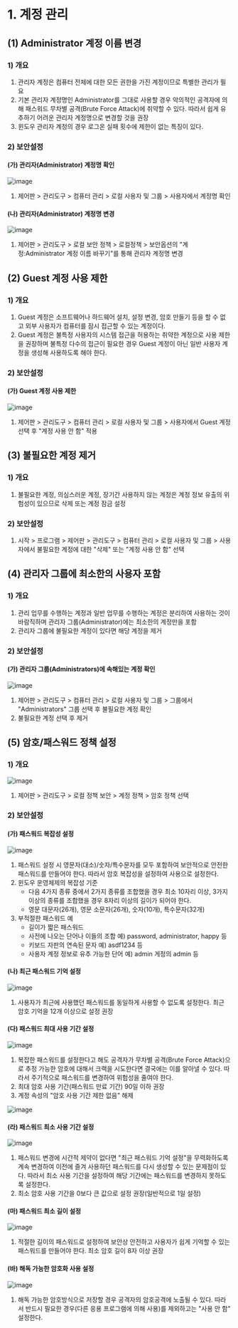 # 1. 계정 관리
## (1) Administrator 계정 이름 변경
### 1) 개요
1. 관리자 계정은 컴퓨터 전체에 대한 모든 권한을 가진 계정이므로 특별한 관리가 필요
2. 기본 관리자 계정명인 Administrator를 그대로 사용할 경우 악의적인 공격자에 의해 패스워드 무차별 공격(Brute Force Attack)에 취약할 수 있다. 따라서 쉽게 유추하기 어려운 관리자 계정명으로 변경할 것을 권장
3. 윈도우 관리자 계정의 경우 로그온 실패 횟수에 제한이 없는 특징이 있다.

### 2) 보안설정
#### (가) 관리자(Administrator) 계정명 확인

![image](https://github.com/zzzangmans1/boangisa_practice/assets/52357235/bb1f2003-bda9-4017-8cdd-222eec68e7aa)

1. 제어판 > 관리도구 > 컴퓨터 관리 > 로컬 사용자 및 그룹 > 사용자에서 계정명 확인

#### (나) 관리자(Administrator) 계정명 변경

![image](https://github.com/zzzangmans1/boangisa_practice/assets/52357235/26694aec-f16c-4514-b0ef-6fa51f3b2787)

1. 제어판 > 관리도구 > 로컬 보안 정책 > 로컬정책 > 보안옵션의 "계정:Administrator 계정 이름 바꾸기"를 통해 관리자 계정명 변경

## (2) Guest 계정 사용 제한
### 1) 개요
1. Guest 계정은 소프트웨어나 하드웨어 설치, 설정 변경, 암호 만들기 등을 할 수 없고 외부 사용자가 컴퓨터를 잠시 접근할 수 있는 계정이다.
2. Guest 계정은 불특정 사용자의 시스템 접근을 허용하는 취약한 계정으로 사용 제한을 권장하며 불특정 다수의 접근이 필요한 경우 Guest 계정이 아닌 일반 사용자 계정을 생성해 사용하도록 해야 한다.

### 2) 보안설정
#### (가) Guest 계정 사용 제한

![image](https://github.com/zzzangmans1/boangisa_practice/assets/52357235/8fa1c049-0168-444f-8eb4-ccc150be3409)

1. 제어판 > 관리도구 > 컴퓨터 관리 > 로컬 사용자 및 그룹 > 사용자에서 Guest 계정 선택 후 "계정 사용 안 함" 적용

## (3) 불필요한 계정 제거
### 1) 개요
1. 불필요한 계정, 의심스러운 계정, 장기간 사용하지 않는 계정은 계정 정보 유출의 위험성이 있으므로 삭제 또는 계정 잠금 설정

### 2) 보안설정
1. 시작 > 프로그램 > 제어판 > 관리도구 > 컴퓨터 관리 > 로컬 사용자 및 그룹 > 사용자에서 불필요한 계정에 대한 "삭제" 또는 "계정 사용 안 함" 선택

## (4) 관리자 그룹에 최소한의 사용자 포함
### 1) 개요
1. 관리 업무를 수행하는 계정과 일반 업무를 수행하는 계정은 분리하여 사용하는 것이 바람직하며 관리자 그룹(Administrator)에는 최소한의 계정만을 포함
2. 관리자 그룹에 불필요한 계정이 있다면 해당 계정을 제거

### 2) 보안설정
#### (가) 관리자 그룹(Administrators)에 속해있는 계정 확인

![image](https://github.com/zzzangmans1/boangisa_practice/assets/52357235/089af160-59b6-478f-90c6-93fe10542c5d)

1. 제어판 > 관리도구 > 컴퓨터 관리 > 로컬 사용자 및 그룹 > 그룹에서 "Administrators" 그룹 선택 후 불필요한 계정 확인
2. 불필요한 계정 선택 후 제거

## (5) 암호/패스워드 정책 설정
### 1) 개요

![image](https://github.com/zzzangmans1/boangisa_practice/assets/52357235/d9e8520a-d3ae-4b33-a0ef-8d7aa2c472fa)

1. 제어판 > 관리도구 > 로컬 정책 보안 > 계정 정책 > 암호 정책 선택

### 2) 보안설정
#### (가) 패스워드 복잡성 설정

![image](https://github.com/zzzangmans1/boangisa_practice/assets/52357235/dbc17eee-c3b6-4743-816b-dcc6c9ca49ae)

1. 패스워드 설정 시 영문자(대소)/숫자/특수문자를 모두 포함하여 보안적으로 안전한 패스워드를 만들어야 한다. 따라서 암호 복잡성을 설정하여 사용으로 설정한다.
2. 윈도우 운영체제의 복잡성 기준
   - 다음 4가지 종류 중에서 2가지 종류를 조합했을 경우 최소 10자리 이상, 3가지 이상의 종류를 조합했을 경우 8자리 이상의 길이가 되어야 한다.
   - 영문 대문자(26개), 영문 소문자(26개), 숫자(10개), 특수문자(32개)
3. 부적절한 패스워드 예
   - 길이가 짧은 패스워드
   - 사전에 나오는 단어나 이들의 조합 예) password, administrator, happy 등
   - 키보드 자판의 연속된 문자 예) asdf1234 등
   - 사용자 계정 정보로 유추 가능한 단어 예) admin 게정의 admin 등

#### (나) 최근 패스워드 기억 설정

![image](https://github.com/zzzangmans1/boangisa_practice/assets/52357235/834ac9db-c29d-4900-a0b7-47e3d8cd09f1)

1. 사용자가 최근에 사용했던 패스워드를 동일하게 사용할 수 없도록 설정한다. 최근 암호 기억을 12개 이상으로 설정 권장

#### (다) 패스워드 최대 사용 기간 설정

![image](https://github.com/zzzangmans1/boangisa_practice/assets/52357235/f70d71e4-3317-4112-ad6e-e78109f6d159)

1. 복잡한 패스워드를 설정한다고 해도 공격자가 무차별 공격(Brute Force Attack)으로 추정 가능한 암호에 대해서 크랙을 시도한다면 결국에는 이를 알아낼 수 있다. 따라서 주기적으로 패스워드를 변경하여 위험성을 줄여야 한다.
2. 최대 암호 사용 기간(패스워드 만료 기간) 90일 이하 권장
3. 계정 속성의 "암호 사용 기간 제한 없음" 해제

![image](https://github.com/zzzangmans1/boangisa_practice/assets/52357235/ba3c32d1-70f0-44c6-9c9a-94bdced589fb)

#### (라) 패스워드 최소 사용 기간 설정

![image](https://github.com/zzzangmans1/boangisa_practice/assets/52357235/47514beb-75f1-4541-83cf-bfdcbb3861b3)

1. 패스워드 변경에 시간적 제약이 없다면 "최근 패스워드 기억 설정"을 무력화하도록 계속 변경하여 이전에 즐겨 사용하던 패스워드를 다시 생성할 수 있는 문제점이 있다. 따라서 최소 사용 기간을 설정하여 해당 기간에는 패스워드를 변경하지 못하도록 설정한다.
2. 최소 암호 사용 기간을 0보다 큰 값으로 설정 권장(일반적으로 1일 설정)

#### (마) 패스워드 최소 길이 설정

![image](https://github.com/zzzangmans1/boangisa_practice/assets/52357235/437bf28d-8a5e-4f41-8c24-fbb70dafcd25)

1. 적절한 길이의 패스워드로 설정하여 보안상 안전하고 사용자가 쉽게 기억할 수 있는 패스워드를 만들어야 한다. 최소 암호 길이 8자 이상 권장

#### (바) 해독 가능한 암호화 사용 설정

![image](https://github.com/zzzangmans1/boangisa_practice/assets/52357235/17992462-4a60-4ea1-963e-152036258b38)

1. 해독 가능한 암호방식으로 저장할 경우 공격자의 암호공격에 노출될 수 있다. 따라서 반드시 필요한 경우(다른 응용 프로그램에 의해 사용)를 제외하고는 "사용 안 함" 설정한다.

